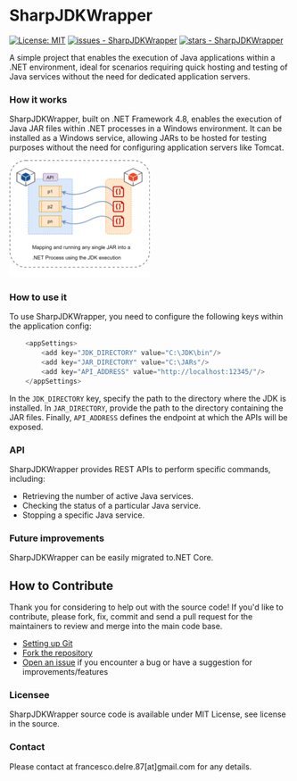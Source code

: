 # SharpJDKWrapper

[![License: MIT](https://img.shields.io/badge/License-MIT-yellow.svg)](https://opensource.org/licenses/MIT)
[![issues - SharpJDKWrapper](https://img.shields.io/github/issues/engineering87/SharpJDKWrapper)](https://github.com/engineering87/SharpJDKWrapper/issues)
[![stars - SharpJDKWrapper](https://img.shields.io/github/stars/engineering87/SharpJDKWrapper?style=social)](https://github.com/engineering87/SharpJDKWrapper)

A simple project that enables the execution of Java applications within a .NET environment, ideal for scenarios requiring quick hosting and testing of Java services without the need for dedicated application servers.

### How it works
SharpJDKWrapper, built on .NET Framework 4.8, enables the execution of Java JAR files within .NET processes in a Windows environment. It can be installed as a Windows service, allowing JARs to be hosted for testing purposes without the need for configuring application servers like Tomcat.

<img src="SharpJDKWrapper.png" width=50% height=50%>

### How to use it
To use SharpJDKWrapper, you need to configure the following keys within the application config:

```csharp
	<appSettings>
		<add key="JDK_DIRECTORY" value="C:\JDK\bin"/>
		<add key="JAR_DIRECTORY" value="C:\JARs"/>
		<add key="API_ADDRESS" value="http://localhost:12345/"/>
	</appSettings>
```

In the `JDK_DIRECTORY` key, specify the path to the directory where the JDK is installed. In `JAR_DIRECTORY`, provide the path to the directory containing the JAR files. 
Finally, `API_ADDRESS` defines the endpoint at which the APIs will be exposed.

### API
SharpJDKWrapper provides REST APIs to perform specific commands, including:

* Retrieving the number of active Java services.
* Checking the status of a particular Java service.
* Stopping a specific Java service.

### Future improvements
SharpJDKWrapper can be easily migrated to.NET Core.

## How to Contribute
Thank you for considering to help out with the source code!
If you'd like to contribute, please fork, fix, commit and send a pull request for the maintainers to review and merge into the main code base.

 * [Setting up Git](https://docs.github.com/en/get-started/getting-started-with-git/set-up-git)
 * [Fork the repository](https://docs.github.com/en/pull-requests/collaborating-with-pull-requests/working-with-forks/fork-a-repo)
 * [Open an issue](https://github.com/engineering87/SharpJDKWrapper/issues) if you encounter a bug or have a suggestion for improvements/features

### Licensee
SharpJDKWrapper source code is available under MIT License, see license in the source.

### Contact
Please contact at francesco.delre.87[at]gmail.com for any details.
